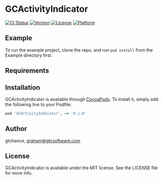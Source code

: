 # GCActivityIndicator

[![CI Status](https://img.shields.io/travis/gtchance/GCActivityIndicator.svg?style=flat)](https://travis-ci.org/gtchance/GCActivityIndicator)
[![Version](https://img.shields.io/cocoapods/v/GCActivityIndicator.svg?style=flat)](https://cocoapods.org/pods/GCActivityIndicator)
[![License](https://img.shields.io/cocoapods/l/GCActivityIndicator.svg?style=flat)](https://cocoapods.org/pods/GCActivityIndicator)
[![Platform](https://img.shields.io/cocoapods/p/GCActivityIndicator.svg?style=flat)](https://cocoapods.org/pods/GCActivityIndicator)

## Example

To run the example project, clone the repo, and run `pod install` from the Example directory first.

## Requirements

## Installation

GCActivityIndicator is available through [CocoaPods](https://cocoapods.org). To install
it, simply add the following line to your Podfile:

```ruby
pod 'GCActivityIndicator', ~> '0.1.0'
```

## Author

gtchance, graham@gtcsoftware.com

## License

GCActivityIndicator is available under the MIT license. See the LICENSE file for more info.
